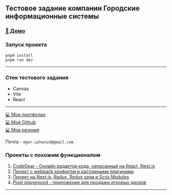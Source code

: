 ## Тестовое задание компании Городские информационные системы

### [👋 Демо](https://unnecessaryhub.github.io/gis-test-task/)

### Запуск проекта
```
pnpm install 
pnpm run dev
```
---

### Стек тестового задания
- Canvas
- Vite
- React

---
[💻 Мое портфолио](https://gearonixx.com) <br/>
[💻 Мой Github](https://github.com/Gearonix) <br/>
[💻 Мое резюме](https://hh.ru/resume/9b4e2f56ff0c36d3670039ed1f524274516e56) <br/>

Почта - `egor.uzhanin@gmail.com`

### Проекты с похожим функционалом
1. [CodeGear - Онлайн редактор кода, написанный на React, Nest.js](https://github.com/Gearonix/CodeGear)
2. [Проект с webpack конфигом и кастомными плагинами](https://github.com/Gearonix/Ulbi-Production)
4. [Проект на Next.js, Redux, Redux saga и Scss Modules](https://github.com/Gearonix/Adonis-Ecommerce/tree/master/packages/client)
5. [Pixel playground - приложение для продажи игровых дисков](https://github.com/Gearonix/vuejs-pixel-playground/tree/master/apps/client/src)
---
